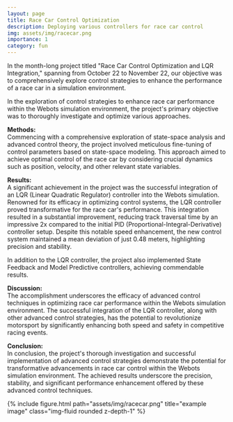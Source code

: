 ```yaml
---
layout: page
title: Race Car Control Optimization
description: Deploying various controllers for race car control
img: assets/img/racecar.png
importance: 1
category: fun
---
```

In the month-long project titled "Race Car Control Optimization and LQR Integration," spanning from October 22 to November 22, our objective was to comprehensively explore control strategies to enhance the performance of a race car in a simulation environment.

In the exploration of control strategies to enhance race car performance within the Webots simulation environment, the project's primary objective was to thoroughly investigate and optimize various approaches.<br>

**Methods:**<br>
Commencing with a comprehensive exploration of state-space analysis and advanced control theory, the project involved meticulous fine-tuning of control parameters based on state-space modeling. This approach aimed to achieve optimal control of the race car by considering crucial dynamics such as position, velocity, and other relevant state variables.


**Results:**<br>
A significant achievement in the project was the successful integration of an LQR (Linear Quadratic Regulator) controller into the Webots simulation. Renowned for its efficacy in optimizing control systems, the LQR controller proved transformative for the race car's performance. This integration resulted in a substantial improvement, reducing track traversal time by an impressive 2x compared to the initial PID (Proportional-Integral-Derivative) controller setup. Despite this notable speed enhancement, the new control system maintained a mean deviation of just 0.48 meters, highlighting precision and stability.

In addition to the LQR controller, the project also implemented State Feedback and Model Predictive controllers, achieving commendable results.

**Discussion:**<br>
The accomplishment underscores the efficacy of advanced control techniques in optimizing race car performance within the Webots simulation environment. The successful integration of the LQR controller, along with other advanced control strategies, has the potential to revolutionize motorsport by significantly enhancing both speed and safety in competitive racing events.

**Conclusion:**<br>
In conclusion, the project's thorough investigation and successful implementation of advanced control strategies demonstrate the potential for transformative advancements in race car control within the Webots simulation environment. The achieved results underscore the precision, stability, and significant performance enhancement offered by these advanced control techniques.

<div class="row justify-content-sm-center">
    <div class="col-sm mt-3 mt-md-0">
        {% include figure.html path="assets/img/racecar.png"  title="example image" class="img-fluid rounded z-depth-1" %}
    </div>
</div>
